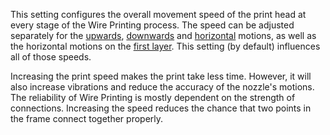 This setting configures the overall movement speed of the print head at every stage of the Wire Printing process. The speed can be adjusted separately for the [upwards](wireframe_printspeed_up.md), [downwards](wireframe_printspeed_down.md) and [horizontal](wireframe_printspeed_flat.md) motions, as well as the horizontal motions on the [first layer](wireframe_printspeed_bottom.md). This setting (by default) influences all of those speeds.

Increasing the print speed makes the print take less time. However, it will also increase vibrations and reduce the accuracy of the nozzle's motions. The reliability of Wire Printing is mostly dependent on the strength of connections. Increasing the speed reduces the chance that two points in the frame connect together properly.